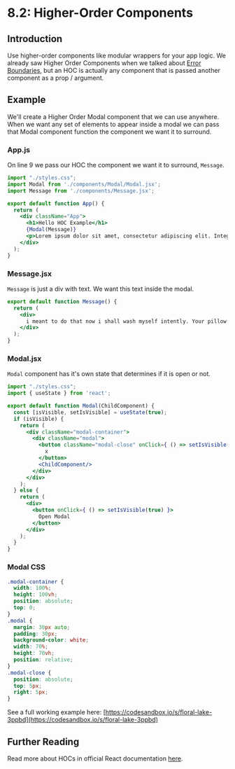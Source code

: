 # 8.2: Higher-Order Components

## Introduction

Use higher-order components like modular wrappers for your app logic. We already saw Higher Order Components when we talked about [Error Boundaries](../7-react/7.8-error-boundaries.md), but an HOC is actually any component that is passed another component as a prop / argument.

## Example

We'll create a Higher Order Modal component that we can use anywhere. When we want any set of elements to appear inside a modal we can pass that Modal component function the component we want it to surround.

### App.js

On line 9 we pass our HOC the component we want it to surround, `Message`. 

```jsx
import "./styles.css";
import Modal from './components/Modal/Modal.jsx';
import Message from './components/Message.jsx';

export default function App() {
  return (
    <div className="App">
      <h1>Hello HOC Example</h1>
      {Modal(Message)}
      <p>Lorem ipsum dolor sit amet, consectetur adipiscing elit. Integer libero leo, faucibus ac eleifend et, commodo sit amet est. Aliquam gravida ut turpis ac ornare. Cras pharetra ornare ultrices. Integer vestibulum augue non est scelerisque fermentum. Aenean ipsum nibh, rutrum in hendrerit ac, aliquet in est. Nullam tincidunt nibh nunc, vitae viverra velit viverra vitae. Nam dictum urna eu purus blandit interdum. Sed sed convallis velit. In lobortis aliquam felis, quis convallis eros tincidunt faucibus. Morbi laoreet congue ante non posuere.</p>
    </div>
  );
}
```

### Message.jsx

`Message` is just a div with text. We want this text inside the modal.

```jsx
export default function Message() {
  return (
    <div>
      i meant to do that now i shall wash myself intently. Your pillow is now my pet bed. Kitty poochy catching very fast laser pointer the dog smells bad but damn that dog lick the other cats, yet cats are a queer kind of folk yet lick the plastic bag. Nyan fluffness ahh cucumber! spill litter box.
    </div>
  );
}
```

### Modal.jsx

`Modal` component has it's own state that determines if it is open or not.

```jsx
import "./styles.css";
import { useState } from 'react';

export default function Modal(ChildComponent) {
  const [isVisible, setIsVisible] = useState(true);
  if (isVisible) {
    return (
      <div className="modal-container">
        <div className="modal">
          <button className="modal-close" onClick={ () => setIsVisible(false) }>
            x
          </button>
          <ChildComponent/>
        </div>
      </div>
    );
  } else {
    return (
      <div>
        <button onClick={ () => setIsVisible(true) }>
          Open Modal
        </button>
      </div>
    );
  }
}
```

### Modal CSS

```css
.modal-container {
  width: 100%;
  height: 100vh;
  position: absolute;
  top: 0;
}
.modal {
  margin: 30px auto;
  padding: 30px;
  background-color: white;
  width: 70%;
  height: 70vh;
  position: relative;
}
.modal-close {
  position: absolute;
  top: 5px;
  right: 5px;
}
```

See a full working example here: [https://codesandbox.io/s/floral-lake-3ppbd](https://codesandbox.io/s/floral-lake-3ppbd)

## Further Reading

Read more about HOCs in official React documentation [here](https://reactjs.org/docs/higher-order-components.html).

